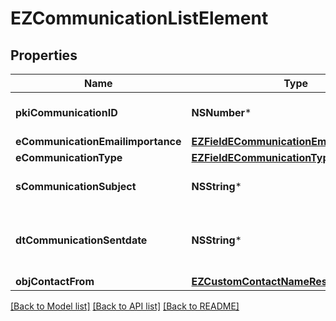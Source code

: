 # EZCommunicationListElement

## Properties
Name | Type | Description | Notes
------------ | ------------- | ------------- | -------------
**pkiCommunicationID** | **NSNumber*** | The unique ID of the Communication. | 
**eCommunicationEmailimportance** | [**EZFieldECommunicationEmailimportance***](EZFieldECommunicationEmailimportance.md) |  | [optional] 
**eCommunicationType** | [**EZFieldECommunicationType***](EZFieldECommunicationType.md) |  | 
**sCommunicationSubject** | **NSString*** | The Subject of the Communication | 
**dtCommunicationSentdate** | **NSString*** | The send date and time at which the Communication was sent. | 
**objContactFrom** | [**EZCustomContactNameResponse***](EZCustomContactNameResponse.md) |  | 

[[Back to Model list]](../README.md#documentation-for-models) [[Back to API list]](../README.md#documentation-for-api-endpoints) [[Back to README]](../README.md)


